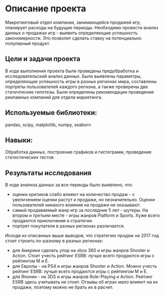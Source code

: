 # Описание проекта

Макретинговый отдел компании, занимающейся продажей игр, планирует расходы на будущие периоды. Необходимо провести анализ данных о продажах игр - выявить определяющие успешность закономерности. Это позволит сделать ставку на потенциально популярный продукт.

## Цели и задачи проекта

В ходе выполнения проекта были проведены предобработка и исследовательский анализ данных. Были выявлены параметры, определяющие успешность игры в разных регионах мира, составлены портреты пользователей каждого региона, а также проверены две статичтиские гипотезы. Были определены рекомендации проведения рекламных компаний для отдела маркетинга.

## Используемые библиотеки:

pandas, scipy, matplotlib, numpy, seaborn

## Навыки:

Обработка данных, построение графиков и гистограмм, проведение статистических тестов

## Результаты исследования

В ходе анализа данных за все периоды было выявлено, что:
- оценки критиков слабо влияют на количество продаж - с увеличением оценки растут и продажи, но незначительно. Оценки пользователей никакого влияния на продажи не оказывают.
- самый продаваемый жанр игр за последние 5 лет - шутеры. На втором и третьем месте - игры жанров Platform и Sports. Хуже всего продаются приключения и стратегии.
- портрет покупателя в разных регионах различается.

Исходя из описанных выше выводов, что стратегию продаж на 2017 год стоит строить по-разному в разных регионах:
- для Америки сделать упор на xbox 360 и игры жанров Shooter и Action. Стоит учесть рейтинг ESRB: лучше всего продаются игры с рейтингом М и Е.
- для Европы - на PS4 и игры жанров Shooter и Action. Можно учесть рейтинг ESRB: лучше всего продаются игры с рейтингом М и Е.
- для Японии - на 3DS и игры жанров Role-Playing и Action. Рейтинг ESRB здесь учитывать не стоит.
Отзывы об играх мало влияют на их продажи, поэтому можно не брать их в расчет.
